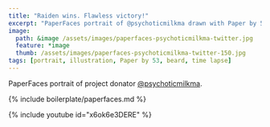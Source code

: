 ```yaml
---
title: "Raiden wins. Flawless victory!"
excerpt: "PaperFaces portrait of @psychoticmilkma drawn with Paper by 53 on an iPad."
image: 
  path: &image /assets/images/paperfaces-psychoticmilkma-twitter.jpg 
  feature: *image
  thumb: /assets/images/paperfaces-psychoticmilkma-twitter-150.jpg
tags: [portrait, illustration, Paper by 53, beard, time lapse]
---
```


PaperFaces portrait of project donator [@psychoticmilkma](http://twitter.com/psychoticmilkma).

{% include boilerplate/paperfaces.md %}

{% include youtube id="x6ok6e3DERE" %}
